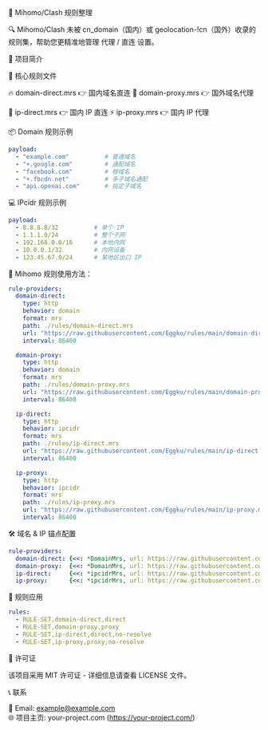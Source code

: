 
📌 Mihomo/Clash 规则整理  



🔍 Mihomo/Clash 未被 cn_domain（国内）或 geolocation-!cn（国外）收录的规则集，帮助您更精准地管理 代理 / 直连 设置。

🌟 项目简介

📌 核心规则文件

 🔥 domain-direct.mrs 👉 国内域名直连           🎨 domain-proxy.mrs 👉 国外域名代理
 
 🚀 ip-direct.mrs 👉 国内 IP 直连              ⚡ ip-proxy.mrs 👉 国内 IP 代理


📦 Domain 规则示例
```yaml
payload:
  - "example.com"          # 普通域名
  - "+.google.com"         # 通配域名
  - "facebook.com"         # 根域名
  - "+.fbcdn.net"          # 多子域名通配
  - "api.openai.com"       # 指定子域名
```
💻 IPcidr 规则示例
```yaml
payload:
  - 8.8.8.8/32          # 单个 IP
  - 1.1.1.0/24          # 整个子网
  - 192.168.0.0/16      # 本地内网
  - 10.0.0.1/32         # 内网设备
  - 123.45.67.0/24      # 某地区出口 IP
```
🚀 Mihomo 规则使用方法：
```yaml
rule-providers: 
  domain-direct:
    type: http
    behavior: domain
    format: mrs
    path: ./rules/domain-direct.mrs
    url: "https://raw.githubusercontent.com/Eggku/rules/main/domain-direct.mrs"
    interval: 86400

  domain-proxy:
    type: http
    behavior: domain
    format: mrs
    path: ./rules/domain-proxy.mrs
    url: "https://raw.githubusercontent.com/Eggku/rules/main/domain-proxy.mrs"
    interval: 86400

  ip-direct:
    type: http
    behavior: ipcidr
    format: mrs
    path: ./rules/ip-direct.mrs
    url: "https://raw.githubusercontent.com/Eggku/rules/main/ip-direct.mrs"
    interval: 86400

  ip-proxy:
    type: http
    behavior: ipcidr
    format: mrs
    path: ./rules/ip-proxy.mrs
    url: "https://raw.githubusercontent.com/Eggku/rules/main/ip-proxy.mrs"
    interval: 86400
```

🛠 域名 & IP 锚点配置
```yaml
rule-providers: 
  domain-direct: {<<: *DomainMrs, url: https://raw.githubusercontent.com/Eggku/rules/main/domain-direct.mrs}
  domain-proxy:  {<<: *DomainMrs, url: https://raw.githubusercontent.com/Eggku/rules/main/domain-proxy.mrs}
  ip-direct:     {<<: *ipcidrMrs, url: https://raw.githubusercontent.com/Eggku/rules/main/ip-direct.mrs}
  ip-proxy:      {<<: *ipcidrMrs, url: https://raw.githubusercontent.com/Eggku/rules/main/ip-proxy.mrs}
```
🤝 规则应用
```yaml
rules:
  - RULE-SET,domain-direct,direct
  - RULE-SET,domain-proxy,proxy
  - RULE-SET,ip-direct,direct,no-resolve
  - RULE-SET,ip-proxy,proxy,no-resolve
```
📜 许可证

该项目采用 MIT 许可证 - 详细信息请查看 LICENSE 文件。

📞 联系

📧 Email: example@example.com  
🌐 项目主页: your-project.com (https://your-project.com/)  
